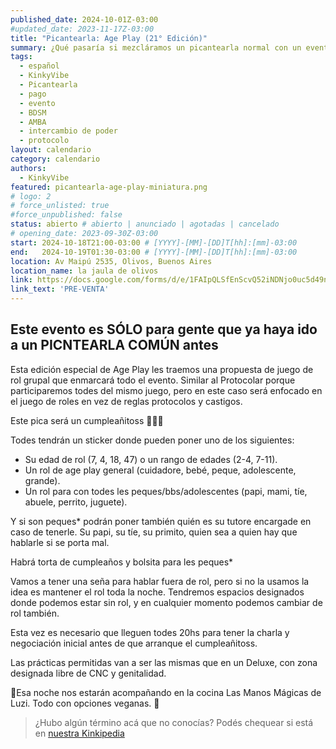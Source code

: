 ```yaml
---
published_date: 2024-10-01Z-03:00
#updated_date: 2023-11-17Z-03:00
title: "Picantearla: Age Play (21° Edición)"
summary: ¿Qué pasaría si mezcláramos un picantearla normal con un evento de juegos de roles? Pensamos averiguarlo <3 Sumate a nuestro evento de protocolo y Dominación/sumisión
tags:
  - español
  - KinkyVibe
  - Picantearla
  - pago
  - evento
  - BDSM
  - AMBA
  - intercambio de poder
  - protocolo
layout: calendario
category: calendario
authors:
  - KinkyVibe
featured: picantearla-age-play-miniatura.png
# logo: 2
# force_unlisted: true
#force_unpublished: false
status: abierto # abierto | anunciado | agotadas | cancelado
# opening_date: 2023-09-30Z-03:00
start: 2024-10-18T21:00-03:00 # [YYYY]-[MM]-[DD]T[hh]:[mm]-03:00
end:   2024-10-19T01:30-03:00 # [YYYY]-[MM]-[DD]T[hh]:[mm]-03:00
location: Av Maipú 2535, Olivos, Buenos Aires
location_name: la jaula de olivos
link: https://docs.google.com/forms/d/e/1FAIpQLSfEnScvQ52iNDNjo0uc5d49njyWCeIt0ZqClLTfFurO1n4EKQ/viewform?usp=sf_link
link_text: 'PRE-VENTA'
---
```


## Este evento es SÓLO para gente que ya haya ido a un PICNTEARLA COMÚN antes ##
 
Esta edición especial de Age Play les traemos una propuesta de juego de rol grupal que enmarcará todo el evento. Similar al Protocolar porque participaremos todes del mismo juego, pero en este caso será enfocado en el juego de roles en vez de reglas protocolos y castigos.

Este pica será un cumpleañitoss 🥳🥳🥳

Todes tendrán un sticker donde pueden poner uno de los siguientes:
- Su edad de rol (7, 4, 18, 47) o un rango de edades (2-4, 7-11).
- Un rol de age play general (cuidadore, bebé, peque, adolescente, grande).
- Un rol para con todes les peques/bbs/adolescentes (papi, mami, tíe, abuele, perrito, juguete).

Y si son peques* podrán poner también quién es su tutore encargade en caso de tenerle. Su papi, su tíe, su primito, quien sea a quien hay que hablarle si se porta mal.

Habrá torta de cumpleaños y bolsita para les peques*

Vamos a tener una seña para hablar fuera de rol, pero si no la usamos la idea es mantener el rol toda la noche. Tendremos espacios designados donde podemos estar sin rol, y en cualquier momento podemos cambiar de rol también.

Esta vez es necesario que lleguen todes 20hs para tener la charla y negociación inicial antes de que arranque el cumpleañitoss.

Las prácticas permitidas van a ser las mismas que en un Deluxe, con zona designada libre de CNC y genitalidad. 

🥙Esa noche nos estarán acompañando en la cocina Las Manos Mágicas de Luzi. Todo con opciones veganas. 🥟 

> ¿Hubo algún término acá que no conocías? Podés chequear si está en [nuestra Kinkipedia](https://kinkyvibe.ar/wiki)
